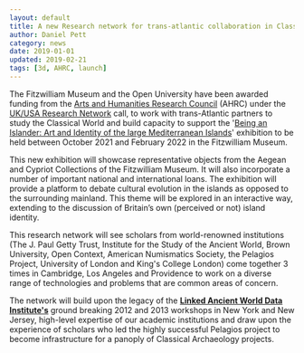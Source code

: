 ```yaml
---
layout: default
title: A new Research network for trans-atlantic collaboration in Classics
author: Daniel Pett
category: news
date: 2019-01-01
updated: 2019-02-21
tags: [3d, AHRC, launch]
---
```

The Fitzwilliam Museum and the Open University have been awarded funding from
the [Arts and Humanities Research Council](https://ahrc.ukri.org) (AHRC) under the [UK/USA Research Network](https://ahrc.ukri.org/funding/apply-for-funding/archived-opportunities/research-networking-highlight-notice-for-uk-us-collaborations-in-digital-scholarship-in-cultural-institutions/) call, to work with trans-Atlantic partners to study the Classical World and build
capacity to support the '[Being an Islander: Art and Identity of the large Mediterranean Islands](https://www.fitzmuseum.cam.ac.uk/being-islander-art-and-identity-large-mediterranean-islands)' exhibition to be held between October 2021
and February 2022 in the Fitzwilliam Museum.

This new exhibition will showcase representative objects from the Aegean and Cypriot Collections of the Fitzwilliam Museum. It will also incorporate a number of important national and international loans. The exhibition will provide a platform to debate cultural evolution in the islands as opposed to the surrounding mainland. This theme will be explored in an interactive way, extending to the discussion of Britain’s own (perceived or not) island identity. 

This research network will see scholars from world-renowned institutions (The J. Paul Getty Trust, Institute for the Study of the Ancient World, Brown University, Open Context, American Numismatics Society, the Pelagios Project, University of London and King's College London) come together 3 times in Cambridge, Los Angeles and Providence to work on a diverse range of technologies and problems that are common areas of concern.

The network will build upon the legacy of the **[Linked Ancient World Data Institute's](http://dlib.nyu.edu/awdl/isaw/isaw-papers/7/)** ground breaking 2012 and 2013 workshops in New York and New Jersey, high-level expertise of our academic institutions and draw upon the experience of scholars who led the highly successful Pelagios project to become infrastructure for a panoply of Classical Archaeology projects.
